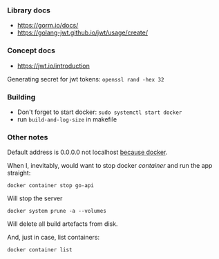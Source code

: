 ### Library docs

- https://gorm.io/docs/
- https://golang-jwt.github.io/jwt/usage/create/

### Concept docs

- https://jwt.io/introduction

Generating secret for jwt tokens: `openssl rand -hex 32`

### Building

- Don't forget to start docker: `sudo systemctl start docker`
- run `build-and-log-size` in makefile

### Other notes

Default address is 0.0.0.0 not
localhost [because docker](https://serverfault.com/questions/1084915/still-confused-why-docker-works-when-you-make-a-process-listen-to-0-0-0-0-but-no).

When I, inevitably, would want to stop docker *container* and run the app straight:

```shell
docker container stop go-api
```

Will stop the server

```shell
docker system prune -a --volumes
```

Will delete all build artefacts from disk.

And, just in case, list containers:

```shell
docker container list
```